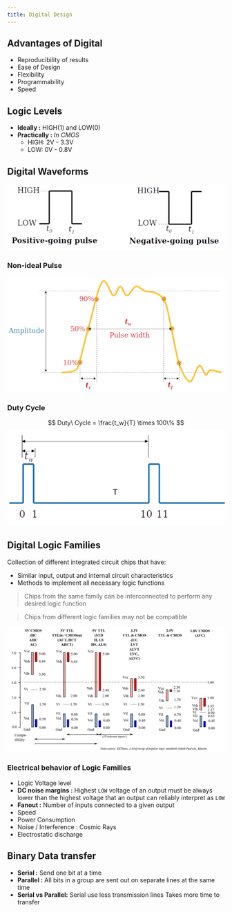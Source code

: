 ```yaml
---
title: Digital Design
---
```


## Advantages of Digital
- Reproducibility of results
- Ease of Design
- Flexibility
- Programmability
- Speed
## Logic Levels
- **Ideally :** HIGH(1) and LOW(0)
- **Practically :** *In CMOS*
	- HIGH: 2V - 3.3V
	- LOW: 0V - 0.8V
## Digital Waveforms
![Digital waveforms](./digitaldesign/digital_wave.png)

### Non-ideal Pulse
![Non Ideal pulse](./digitaldesign/non_ideal_pulse.png)
### Duty Cycle
$$
Duty\ Cycle = \frac{t_w}{T} \times 100\%
$$
![Duty Cycle](./digitaldesign/duty_cycle.png)
## Digital Logic Families

Collection of different integrated circuit chips that have:
- Similar input, output and internal circuit characteristics
- Methods to implement all necessary logic functions

> Chips from the same family can be interconnected to perform any desired logic function

> Chips from different logic families may not be compatible

![Logic families](./digitaldesign/logic_families.png)

### Electrical behavior of Logic Families
- Logic Voltage level
- **DC noise margins :** 
	  Highest `LOW` voltage of an output must be always lower than the highest voltage that an output can reliably interpret as `LOW`
- **Fanout :**
		Number of inputs connected to a given output
- Speed
- Power Consumption
- Noise / Interference : Cosmic Rays
- Electrostatic discharge

## Binary Data transfer
- **Serial :** Send one bit at a time
- **Parallel :** All bits in a group are sent out on separate lines at the same time
- **Serial vs Parallel:**
	  Serial use less transmission lines
	  Takes more time to transfer
